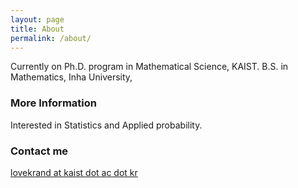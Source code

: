 ```yaml
---
layout: page
title: About
permalink: /about/
---
```


Currently on Ph.D. program in Mathematical Science, KAIST.
B.S. in Mathematics, Inha University,

### More Information

Interested in Statistics and Applied probability.

### Contact me

[lovekrand at kaist dot ac dot kr](mailto:lovekrand@kaist.ac.kr)
